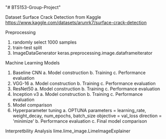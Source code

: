 "# BT5153-Group-Project" 

Dataset
  Surface Crack Detection from Kaggle
    https://www.kaggle.com/datasets/arunrk7/surface-crack-detection
 
Preprocessing
  1. randomly select 1000 samples
  2. train-test split
  3. ImageDataGenerator
    keras.preprocessing.image.dataframeiterator
 
Machine Learning Models
  1. Baseline CNN
    a. Model construction
    b. Training
    c. Performance evaluation
  2. VGG-16
    a. Model construction
    b. Training
    c. Performance evaluation
  3. ResNet50
    a. Model construction
    b. Training
    c. Performance evaluation
  4. Inception v3
    a. Model construction
    b. Training
    c. Performance evaluation
  5. Model comparison
  6. Hyperparameter tuning
    a. OPTUNA
      parameters = learning_rate, weight_decay, num_epochs, batch_size
      objective = val_loss
      direction = 'minimize'
    b. Performance evaluation
    c. Final model comparison

Interpretbility Analysis
  lime.lime_image.LimeImageExplainer
